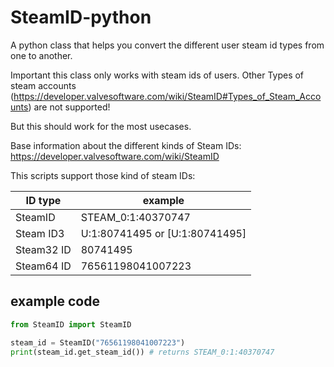 # SteamID-python
A python class that helps you convert the different user steam id types from one to another.

Important this class only works with steam ids of users.
Other Types of steam accounts (https://developer.valvesoftware.com/wiki/SteamID#Types_of_Steam_Accounts)
are not supported!

But this should work for the most usecases.

Base information about the different kinds of Steam IDs:
https://developer.valvesoftware.com/wiki/SteamID

This scripts support those kind of steam IDs:

|  ID type       |  example                         |
|----------------|----------------------------------|
|   SteamID      | STEAM_0:1:40370747               |
|   Steam ID3    | U:1:80741495 or [U:1:80741495]   |
|   Steam32 ID   | 80741495                         |
|   Steam64 ID   | 76561198041007223                |

## example code
```python
from SteamID import SteamID

steam_id = SteamID("76561198041007223")
print(steam_id.get_steam_id()) # returns STEAM_0:1:40370747  
```
